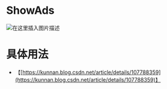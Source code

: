 # ShowAds

![在这里插入图片描述](https://img-blog.csdnimg.cn/20200804154835280.jpg?x-oss-process=image/watermark,type_ZmFuZ3poZW5naGVpdGk,shadow_10,text_aHR0cHM6Ly9ibG9nLmNzZG4ubmV0L3UwMTEwMTg5Nzk=,size_16,color_FFFFFF,t_70)


# 具体用法

- 【[https://kunnan.blog.csdn.net/article/details/107788359](https://kunnan.blog.csdn.net/article/details/107788359)】

